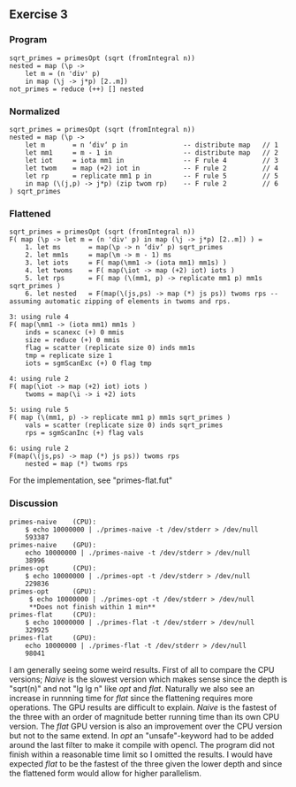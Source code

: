 ## Exercise 3

### Program

    sqrt_primes = primesOpt (sqrt (fromIntegral n))
    nested = map (\p -> 
        let m = (n 'div' p)
        in map (\j -> j*p) [2..m])
    not_primes = reduce (++) [] nested

### Normalized

    sqrt_primes = primesOpt (sqrt (fromIntegral n))
    nested = map (\p ->
        let m       = n ‘div‘ p in              -- distribute map   // 1
        let mm1     = m - 1 in                  -- distribute map   // 2
        let iot     = iota mm1 in               -- F rule 4         // 3
        let twom    = map (+2) iot in           -- F rule 2         // 4
        let rp      = replicate mm1 p in        -- F rule 5         // 5
        in map (\(j,p) -> j*p) (zip twom rp)    -- F rule 2         // 6
    ) sqrt_primes


### Flattened

    sqrt_primes = primesOpt (sqrt (fromIntegral n))
    F( map (\p -> let m = (n 'div' p) in map (\j -> j*p) [2..m]) ) =
        1. let ms       = map(\p -> n ‘div‘ p) sqrt_primes
        2. let mm1s     = map(\m -> m - 1) ms
        3. let iots     = F( map(\mm1 -> (iota mm1) mm1s) )
        4. let twoms    = F( map(\iot -> map (+2) iot) iots )
        5. let rps      = F( map (\(mm1, p) -> replicate mm1 p) mm1s sqrt_primes )
        6. let nested   = F(map(\(js,ps) -> map (*) js ps)) twoms rps -- assuming automatic zipping of elements in twoms and rps.

    3: using rule 4
    F( map(\mm1 -> (iota mm1) mm1s )
        inds = scanexc (+) 0 mmis
        size = reduce (+) 0 mmis
        flag = scatter (replicate size 0) inds mm1s
        tmp = replicate size 1
        iots = sgmScanExc (+) 0 flag tmp

    4: using rule 2
    F( map(\iot -> map (+2) iot) iots )
        twoms = map(\i -> i +2) iots

    5: using rule 5
    F( map (\(mm1, p) -> replicate mm1 p) mm1s sqrt_primes )
        vals = scatter (replicate size 0) inds sqrt_primes
        rps = sgmScanInc (+) flag vals

    6: using rule 2
    F(map(\(js,ps) -> map (*) js ps)) twoms rps
        nested = map (*) twoms rps


For the implementation, see "primes-flat.fut"


### Discussion

    primes-naive 	(CPU): 
        $ echo 10000000 | ./primes-naive -t /dev/stderr > /dev/null
        593387
    primes-naive 	(GPU):
        echo 10000000 | ./primes-naive -t /dev/stderr > /dev/null
        38996
    primes-opt 		(CPU):
        $ echo 10000000 | ./primes-opt -t /dev/stderr > /dev/null
        229836
    primes-opt 		(GPU):
         $ echo 10000000 | ./primes-opt -t /dev/stderr > /dev/null
         **Does not finish within 1 min**
    primes-flat		(CPU):
        $ echo 10000000 | ./primes-flat -t /dev/stderr > /dev/null
        329925
    primes-flat		(GPU):
        echo 10000000 | ./primes-flat -t /dev/stderr > /dev/null
        98041

I am generally seeing some weird results. First of all to compare the CPU versions; *Naive* is the slowest version which makes sense since the depth is "sqrt(n)" and not "lg lg n" like *opt* and *flat*. Naturally we also see an increase in runnning time for *flat* since the flattening requires more operations. The GPU results are difficult to explain. *Naive* is the fastest of the three with an order of magnitude better running time than its own CPU version. The *flat* GPU version is also an improvement over the CPU version but not to the same extend. In *opt* an "unsafe"-keyword had to be added around the last filter to make it compile with opencl. The program did not finish within a reasonable time limit so I omitted the results. I would have expected *flat* to be the fastest of the three given the lower depth and since the flattened form would allow for higher parallelism. 

